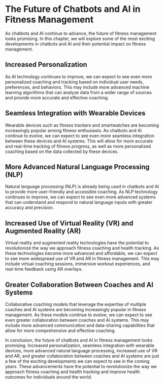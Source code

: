 The Future of Chatbots and AI in Fitness Management
=====================================================================================================================================

As chatbots and AI continue to advance, the future of fitness management looks promising. In this chapter, we will explore some of the most exciting developments in chatbots and AI and their potential impact on fitness management.

Increased Personalization
-------------------------

As AI technology continues to improve, we can expect to see even more personalized coaching and tracking based on individual user needs, preferences, and behaviors. This may include more advanced machine learning algorithms that can analyze data from a wider range of sources and provide more accurate and effective coaching.

Seamless Integration with Wearable Devices
------------------------------------------

Wearable devices such as fitness trackers and smartwatches are becoming increasingly popular among fitness enthusiasts. As chatbots and AI continue to evolve, we can expect to see even more seamless integration between these devices and AI systems. This will allow for more accurate and real-time tracking of fitness progress, as well as more personalized coaching based on the data collected by these devices.

More Advanced Natural Language Processing (NLP)
-----------------------------------------------

Natural language processing (NLP) is already being used in chatbots and AI to provide more user-friendly and accessible coaching. As NLP technology continues to improve, we can expect to see even more advanced systems that can understand and respond to natural language inputs with greater accuracy and precision.

Increased Use of Virtual Reality (VR) and Augmented Reality (AR)
----------------------------------------------------------------

Virtual reality and augmented reality technologies have the potential to revolutionize the way we approach fitness coaching and health tracking. As these technologies become more advanced and affordable, we can expect to see more widespread use of VR and AR in fitness management. This may include virtual coaching sessions, immersive workout experiences, and real-time feedback using AR overlays.

Greater Collaboration Between Coaches and AI Systems
----------------------------------------------------

Collaborative coaching models that leverage the expertise of multiple coaches and AI systems are becoming increasingly popular in fitness management. As these models continue to evolve, we can expect to see even greater collaboration between coaches and AI systems. This may include more advanced communication and data-sharing capabilities that allow for more comprehensive and effective coaching.

In conclusion, the future of chatbots and AI in fitness management looks promising. Increased personalization, seamless integration with wearable devices, more advanced natural language processing, increased use of VR and AR, and greater collaboration between coaches and AI systems are just a few of the exciting developments we can expect to see in the coming years. These advancements have the potential to revolutionize the way we approach fitness coaching and health tracking and improve health outcomes for individuals around the world.



